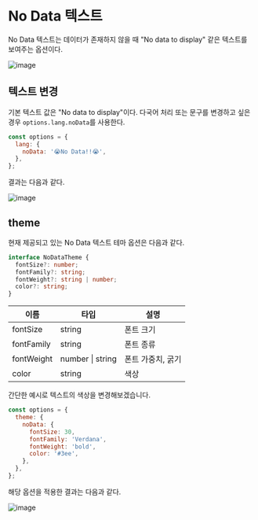 # No Data 텍스트

No Data 텍스트는 데이터가 존재하지 않을 때 "No data to display" 같은 텍스트를 보여주는 옵션이다.

![image](https://user-images.githubusercontent.com/35371660/110044680-e53ff700-7d8c-11eb-9cd3-6640296b4211.png)

## 텍스트 변경

기본 텍스트 값은 "No data to display"이다. 다국어 처리 또는 문구를 변경하고 싶은 경우 `options.lang.noData`를 사용한다.

```js
const options = {
  lang: {
    noData: '😭No Data!!😭',
  },
};
```

결과는 다음과 같다.

![image](https://user-images.githubusercontent.com/35371660/110045554-30a6d500-7d8e-11eb-8e64-9b1b9d91ca58.png)

## theme

현재 제공되고 있는 No Data 텍스트 테마 옵션은 다음과 같다.

```ts
interface NoDataTheme {
  fontSize?: number;
  fontFamily?: string;
  fontWeight?: string | number;
  color?: string;
}
```

| 이름       | 타입   | 설명              |
| ---------- | ------ | ----------------- |
| fontSize   | string | 폰트 크기         |
| fontFamily | string | 폰트 종류         |
| fontWeight | number \| string | 폰트 가중치, 굵기 |
| color      | string | 색상              |

간단한 예시로 텍스트의 색상을 변경해보겠습니다.

```js
const options = {
  theme: {
    noData: {
      fontSize: 30,
      fontFamily: 'Verdana',
      fontWeight: 'bold',
      color: '#3ee',
    },
  },
};
```

해당 옵션을 적용한 결과는 다음과 같다.

![image](https://user-images.githubusercontent.com/35371660/110046386-42d54300-7d8f-11eb-9afd-148dd6738abd.png)
